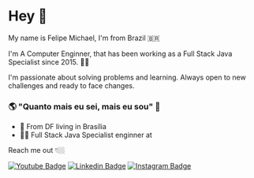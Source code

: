# Hey 👋


My name is Felipe Michael, I'm from Brazil 🇧🇷 

I'm A Computer Enginner, that has been working as a Full Stack Java Specialist since 2015. 👨‍💻

I'm passionate about solving problems and learning. Always open to new challenges and ready to face changes.


### 🌎 "Quanto mais eu sei, mais eu sou" 🧠

- 📍 From DF living in Brasília
- 👨‍💻 Full Stack Java Specialist enginner at 


Reach me out 👇🏼

[![Youtube Badge](https://img.shields.io/badge/-Youtube-FF0000?style=flat-square&labelColor=FF0000&logo=youtube&logoColor=white&link=https://www.youtube.com)](https://www.youtube.com) [![Linkedin Badge](https://img.shields.io/badge/-LinkedIn-blue?style=flat-square&logo=Linkedin&logoColor=white&link=https://www.linkedin.com/in/felipe-michael-1%C2%B0-46580b17b/)](https://www.linkedin.com/in/felipe-michael-1%C2%B0-46580b17b/) [![Instagram Badge](https://img.shields.io/badge/-Instagram-violet?style=flat-square&logo=Instagram&logoColor=white&link=https://www.instagram.com)](https://www.instagram.com) 
